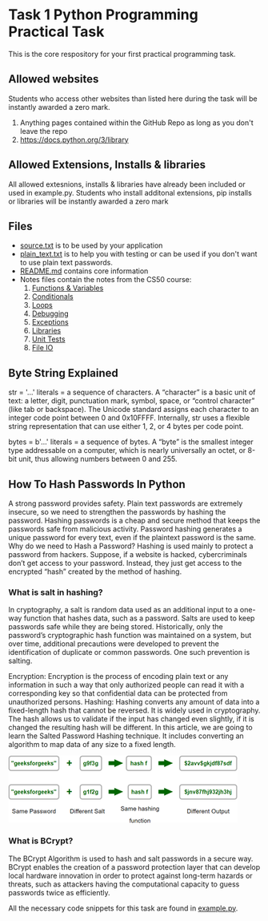 # Task 1 Python Programming Practical Task
This is the core respository for your first practical programming task.

## Allowed websites
Students who access other websites than listed here during the task will be instantly awarded a zero mark.
1. Anything pages contained within the GitHub Repo as long as you don't leave the repo
2. https://docs.python.org/3/library

## Allowed Extensions, Installs & libraries
All allowed extesnions, installs & libraries have already been included or used in example.py.
Students who install additonal extensions, pip installs or libraries will be instantly awarded a zero mark

## Files
- [source.txt](source.txt) is to be used by your application
- [plain_text.txt](plain_text.txt) is to help you with testing or can be used if you don't want to use plain text passwords.
- [README.md](README.md) contains core information
- Notes files contain the notes from the CS50 course:
    1. [Functions & Variables](0-FunctionsVariables/0-FunctionsVariables.md)
    2. [Conditionals](1-Conditionals/1-Conditionals.md)
    3. [Loops](2-Loops/2-Loops.md)
    4. [Debugging](Debugging/Debugging.md)
    5. [Exceptions](3-Exceptions/3-Exceptions.md)
    6. [Libraries](4-Libraries/4-Libraries.md)
    7. [Unit Tests](5-UnitTests/5-UnitTests.md)
    8. [File IO](6-FileIO/6-FileIO.md)

## Byte String Explained
str = '...' literals = a sequence of characters. A “character” is a basic unit of text: a letter, digit, punctuation mark, symbol, space, or “control character” (like tab or backspace). The Unicode standard assigns each character to an integer code point between 0 and 0x10FFFF. Internally, str uses a flexible string representation that can use either 1, 2, or 4 bytes per code point.

bytes = b'...' literals = a sequence of bytes. A “byte” is the smallest integer type addressable on a computer, which is nearly universally an octet, or 8-bit unit, thus allowing numbers between 0 and 255.

## How To Hash Passwords In Python
A strong password provides safety. Plain text passwords are extremely insecure, so we need to strengthen the passwords by hashing the password. Hashing passwords is a cheap and secure method that keeps the passwords safe from malicious activity. Password hashing generates a unique password for every text, even if the plaintext password is the same.
Why do we need to Hash a Password?
Hashing is used mainly to protect a password from hackers. Suppose, if a website is hacked, cybercriminals don’t get access to your password. Instead, they just get access to the encrypted “hash” created by the method of hashing.

### What is salt in hashing?
In cryptography, a salt is random data used as an additional input to a one-way function that hashes data, such as a password. Salts are used to keep passwords safe while they are being stored. Historically, only the password’s cryptographic hash function was maintained on a system, but over time, additional precautions were developed to prevent the identification of duplicate or common passwords. One such prevention is salting.

Encryption: Encryption is the process of encoding plain text or any information in such a way that only authorized people can read it with a corresponding key so that confidential data can be protected from unauthorized persons.
Hashing: Hashing converts any amount of data into a fixed-length hash that cannot be reversed. It is widely used in cryptography. The hash allows us to validate if the input has changed even slightly, if it is changed the resulting hash will be different. In this article, we are going to learn the Salted Password Hashing technique. It includes converting an algorithm to map data of any size to a fixed length.

<img src="salt+hash.png" />

### What is BCrypt?
The BCrypt Algorithm is used to hash and salt passwords in a secure way. BCrypt enables the creation of a password protection layer that can develop local hardware innovation in order to protect against long-term hazards or threats, such as attackers having the computational capacity to guess passwords twice as efficiently.

All the necessary code snippets for this task are found in [example.py](example.py).